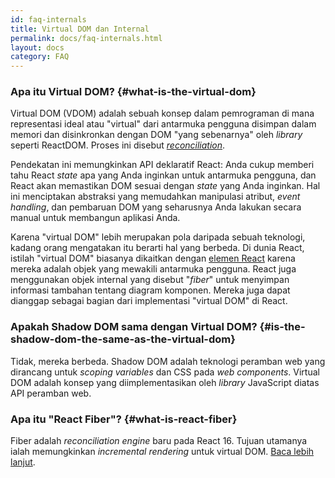 ```yaml
---
id: faq-internals
title: Virtual DOM dan Internal
permalink: docs/faq-internals.html
layout: docs
category: FAQ
---
```


### Apa itu Virtual DOM? {#what-is-the-virtual-dom}

Virtual DOM (VDOM) adalah sebuah konsep dalam pemrograman di mana representasi ideal atau "virtual" dari antarmuka pengguna disimpan dalam memori dan disinkronkan dengan DOM "yang sebenarnya" oleh *library* seperti ReactDOM. Proses ini disebut [*reconciliation*](/docs/reconciliation.html).

Pendekatan ini memungkinkan API deklaratif React: Anda cukup memberi tahu React *state* apa yang Anda inginkan untuk antarmuka pengguna, dan React akan memastikan DOM sesuai dengan *state* yang Anda inginkan. Hal ini menciptakan abstraksi yang memudahkan manipulasi atribut, *event handling*, dan pembaruan DOM yang seharusnya Anda lakukan secara manual untuk membangun aplikasi Anda.

Karena "virtual DOM" lebih merupakan pola daripada sebuah teknologi, kadang orang mengatakan itu berarti hal yang berbeda. Di dunia React, istilah "virtual DOM" biasanya dikaitkan dengan [elemen React](/docs/rendering-elements.html) karena mereka adalah objek yang mewakili antarmuka pengguna. React juga menggunakan objek internal yang disebut "*fiber*" untuk menyimpan informasi tambahan tentang diagram komponen. Mereka juga dapat dianggap sebagai bagian dari implementasi "virtual DOM" di React.

### Apakah Shadow DOM sama dengan Virtual DOM? {#is-the-shadow-dom-the-same-as-the-virtual-dom}

Tidak, mereka berbeda. Shadow DOM adalah teknologi peramban web yang dirancang untuk *scoping variables* dan CSS pada *web components*. Virtual DOM adalah konsep yang diimplementasikan oleh *library* JavaScript diatas API peramban web.

### Apa itu "React Fiber"? {#what-is-react-fiber}

Fiber adalah *reconciliation engine* baru pada React 16. Tujuan utamanya ialah memungkinkan *incremental rendering* untuk virtual DOM. [Baca lebih lanjut](https://github.com/acdlite/react-fiber-architecture).
